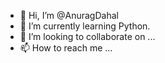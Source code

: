 - 👋 Hi, I’m @AnuragDahal
- 🌱 I’m currently learning Python.
- 💞️ I’m looking to collaborate on ...
- 📫 How to reach me ...

<!---
AnuragDahal/AnuragDahal is a ✨ special ✨ repository because its `README.md` (this file) appears on your GitHub profile.
You can click the Preview link to take a look at your changes.
--->
